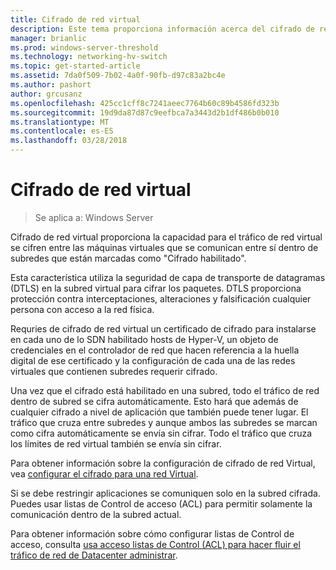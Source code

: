 ```yaml
---
title: Cifrado de red virtual
description: Este tema proporciona información acerca del cifrado de red Virtual para Software definido a redes en Windows Server
manager: brianlic
ms.prod: windows-server-threshold
ms.technology: networking-hv-switch
ms.topic: get-started-article
ms.assetid: 7da0f509-7b02-4a0f-90fb-d97c83a2bc4e
ms.author: pashort
author: grcusanz
ms.openlocfilehash: 425cc1cff8c7241aeec7764b60c89b4586fd323b
ms.sourcegitcommit: 19d9da87d87c9eefbca7a3443d2b1df486b0b010
ms.translationtype: MT
ms.contentlocale: es-ES
ms.lasthandoff: 03/28/2018
---
```

# <a name="virtual-network-encryption"></a>Cifrado de red virtual

>Se aplica a: Windows Server

Cifrado de red virtual proporciona la capacidad para el tráfico de red virtual se cifren entre las máquinas virtuales que se comunican entre sí dentro de subredes que están marcadas como "Cifrado habilitado".

Esta característica utiliza la seguridad de capa de transporte de datagramas (DTLS) en la subred virtual para cifrar los paquetes.  DTLS proporciona protección contra interceptaciones, alteraciones y falsificación cualquier persona con acceso a la red física.

Requries de cifrado de red virtual un certificado de cifrado para instalarse en cada uno de lo SDN habilitado hosts de Hyper-V, un objeto de credenciales en el controlador de red que hacen referencia a la huella digital de ese certificado y la configuración de cada una de las redes virtuales que contienen subredes requerir cifrado.

Una vez que el cifrado está habilitado en una subred, todo el tráfico de red dentro de subred se cifra automáticamente.  Esto hará que además de cualquier cifrado a nivel de aplicación que también puede tener lugar.  El tráfico que cruza entre subredes y aunque ambos las subredes se marcan como cifra automáticamente se envía sin cifrar.  Todo el tráfico que cruza los límites de red virtual también se envía sin cifrar.

Para obtener información sobre la configuración de cifrado de red Virtual, vea [configurar el cifrado para una red Virtual](sdn-config-vnet-encryption.md).

Si se debe restringir aplicaciones se comuniquen solo en la subred cifrada.  Puedes usar listas de Control de acceso (ACL) para permitir solamente la comunicación dentro de la subred actual.  

Para obtener información sobre cómo configurar listas de Control de acceso, consulta [usa acceso listas de Control (ACL) para hacer fluir el tráfico de red de Datacenter administrar](../manage/use-acls-for-traffic-flow.md).